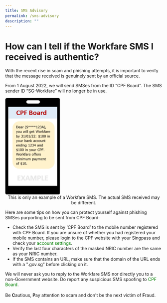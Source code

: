 ```yaml
---
title: SMS Advisory
permalink: /sms-advisory
description: ""
---
```

# How can I tell if the Workfare SMS I received is authentic?

With the recent rise in scam and phishing attempts, it is important to verify that the message received is genuinely sent by an official source.

From 1 August 2022, we will send SMSes from the ID “CPF Board”. The SMS sender ID “SG-Workfare” will no longer be in use.


<img class="advisory1" src="/images/SMS%20Advisory/SMS%20Advisory.png" align="center">
  

<center>This is only an example of a Workfare SMS. The actual SMS received may be different.</center>

  

Here are some tips on how you can protect yourself against phishing SMSes purporting to be sent from CPF Board:

<ul>
	<li>Check the SMS is sent by ‘CPF Board’ to the mobile number registered with CPF Board. If you are unsure of whether you had registered your mobile number, please login to the CPF website with your Singpass and check your <a class="hyperlink" href="https://www.cpf.gov.sg/member/ds/account-settings">account settings</a>.</li>
  <li>Verify the last four characters of the masked NRIC number are the same as your NRIC number.</li>
  <li>If the SMS contains an URL, make sure that the domain of the URL ends with a ".gov.sg" before clicking on it.</li>
</ul>
We will never ask you to reply to the Workfare SMS nor directly you to a non-Government website. Do report any suspicious SMS spoofing to <a class="hyperlink" href="https://www.cpf.gov.sg/member/contact-us">CPF Board</a>.<br><br>
Be <b>C</b>autious, <b>P</b>ay attention to scam and don't be the next victim of <b>F</b>raud.

<style>
img.advisory1 {
  height: 35%;
  width: 35%;
}	
	img.advisory2 {
  height: 80%;
  width: 80%;
}	
	 a.hyperlink {
    color:green;
		text-decoration: none;
  }
a.hyperlink:hover {
    color:MediumVioletRed;
  }
</style>